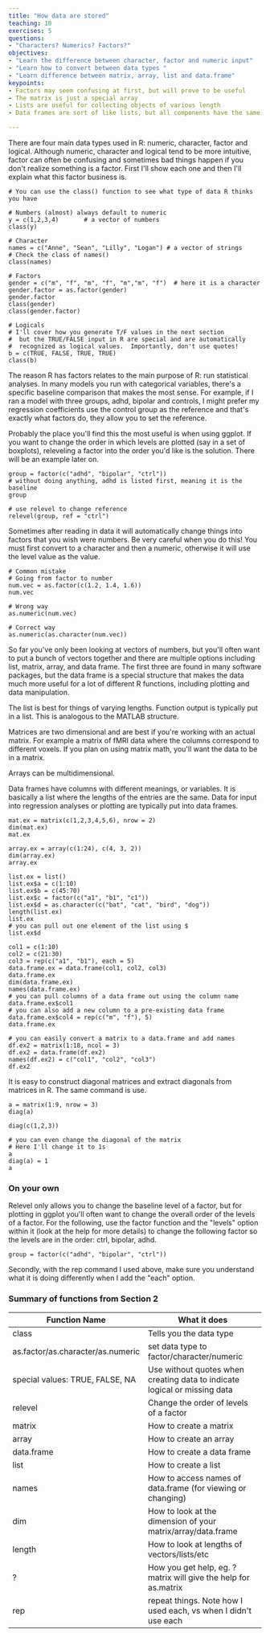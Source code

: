 ```yaml
---
title: "How data are stored"
teaching: 10
exercises: 5
questions:
- "Characters? Numerics? Factors?"
objectives:
- "Learn the difference between character, factor and numeric input"
- "Learn how to convert between data types "
- "Learn difference between matrix, array, list and data.frame"
keypoints:
- Factors may seem confusing at first, but will prove to be useful
- The matrix is just a special array
- Lists are useful for collecting objects of various length
- Data frames are sort of like lists, but all components have the same length

---
```


There are four main data types used in R: numeric, character, factor and logical.  Although numeric, character and logical tend to be more intuitive, factor can often be confusing and sometimes bad things happen if you don't realize something is a factor.  First I'll show each one and then I'll explain what this factor business is.

```{r}
# You can use the class() function to see what type of data R thinks you have

# Numbers (almost) always default to numeric
y = c(1,2,3,4)       # a vector of numbers
class(y)

# Character
names = c("Anne", "Sean", "Lilly", "Logan") # a vector of strings
# Check the class of names()
class(names)

# Factors
gender = c("m", "f", "m", "f", "m","m", "f")  # here it is a character
gender.factor = as.factor(gender)        
gender.factor
class(gender)
class(gender.factor)

# Logicals
# I'll cover how you generate T/F values in the next section
#  but the TRUE/FALSE input in R are special and are automatically 
#  recognized as logical values.  Importantly, don't use quotes!
b = c(TRUE, FALSE, TRUE, TRUE)
class(b)

```
The reason R has factors relates to the main purpose of R: run statistical analyses.  In many models you run with categorical variables, there's a specific baseline comparison that makes the most sense.  For example, if I ran a model with three groups, adhd, bipolar and controls, I might prefer my regression coefficients use the control group as the reference and that's exactly what factors do, they allow you to set the reference.  

Probably the place you'll find this the most useful is when using ggplot.  If you want to change the order in which levels are plotted (say in a set of boxplots), releveling a factor into the order you'd like is the solution.  There will be an example later on.

```{r}
group = factor(c("adhd", "bipolar", "ctrl"))
# without doing anything, adhd is listed first, meaning it is the baseline
group

# use relevel to change reference
relevel(group, ref = "ctrl")

```
Sometimes after reading in data it will automatically change things into factors that you wish were numbers.  Be very careful when you do this!  You must first convert to a character and then a numeric, otherwise it will use the level value as the value.  
```{r}
# Common mistake
# Going from factor to number
num.vec = as.factor(c(1.2, 1.4, 1.6))
num.vec

# Wrong way
as.numeric(num.vec)

# Correct way
as.numeric(as.character(num.vec))
```
So far you've only been looking at vectors of numbers, but you'll often want to put a bunch of vectors together and there are multiple options including list, matrix, array, and  data frame.  The first three are found in many software packages, but the data frame is a special structure that makes the data much more useful for a lot of different R functions, including plotting and data manipulation.

The list is best for things of varying lengths.  Function output is typically put in a list.  This is analogous to the MATLAB structure.

Matrices are two dimensional and are best if you're working with an actual matrix.  For example a matrix of fMRI data where the columns correspond to different voxels.  If you plan on using matrix math, you'll want the data to be in a matrix.

Arrays can be multidimensional.

Data frames have columns with different meanings, or variables.  It is basically a list where the lengths of the entries are the same.  Data for input into regression analyses or plotting are typically put into data frames.

```{r}
mat.ex = matrix(c(1,2,3,4,5,6), nrow = 2)
dim(mat.ex)
mat.ex

array.ex = array(c(1:24), c(4, 3, 2))
dim(array.ex)
array.ex

list.ex = list()
list.ex$a = c(1:10)
list.ex$b = c(45:70)
list.ex$c = factor(c("a1", "b1", "c1"))
list.ex$d = as.character(c("bat", "cat", "bird", "dog"))
length(list.ex)
list.ex
# you can pull out one element of the list using $
list.ex$d

col1 = c(1:10)
col2 = c(21:30)
col3 = rep(c("a1", "b1"), each = 5)
data.frame.ex = data.frame(col1, col2, col3)
data.frame.ex
dim(data.frame.ex)
names(data.frame.ex)
# you can pull columns of a data frame out using the column name
data.frame.ex$col1
# you can also add a new column to a pre-existing data frame
data.frame.ex$col4 = rep(c("m", "f"), 5)
data.frame.ex

# you can easily convert a matrix to a data.frame and add names
df.ex2 = matrix(1:18, ncol = 3)
df.ex2 = data.frame(df.ex2)
names(df.ex2) = c("col1", "col2", "col3")
df.ex2
```

It is easy to construct diagonal matrices and extract diagonals from matrices in R.  The same command is use.
```{r}
a = matrix(1:9, nrow = 3)
diag(a)

diag(c(1,2,3))

# you can even change the diagonal of the matrix
# Here I'll change it to 1s
a
diag(a) = 1
a

```

### On your own
Relevel only allows you to change the baseline level of a factor, but for plotting in ggplot you'll often want to change the overall order of the levels of a factor.  For the following, use the factor function and the "levels" option within it (look at the help for more details) to change the following factor so the levels are in the order: ctrl, bipolar, adhd.
```{r}
group = factor(c("adhd", "bipolar", "ctrl"))
```

Secondly, with the rep command I used above, make sure you understand what it is doing differently when I add the "each" option.

### Summary of functions from Section 2

Function Name | What it does
------------------------- | -------------------------
class | Tells you the data type
as.factor/as.character/as.numeric | set data type to factor/character/numeric
special values: TRUE, FALSE, NA | Use without quotes when creating data to indicate logical or missing data
relevel | Change the order of levels of a factor
matrix| How to create a matrix
array | How to create an array
data.frame | How to create a data frame
list | How to create a list
names | How to access names of data.frame (for viewing or changing)
dim | How to look at the dimension of your matrix/array/data.frame
length|  How to look at lengths of vectors/lists/etc
? | How you get help, eg. ?matrix will give the help for as.matrix
rep | repeat things.  Note how I used each, vs when I didn't use each
